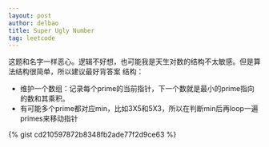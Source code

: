 ```yaml
---
layout: post
author: delbao
title: Super Ugly Number
tag: leetcode
---
```


这题和名字一样恶心。逻辑不好想，也可能我是天生对数的结构不太敏感。但是算法结构很简单，所以建议最好背答案
结构：
 
- 维护一个数组：记录每个prime的当前指针，下一个数就是最小的prime指向的数和其乘积。
- 有可能多个prime都对应min，比如3X5和5X3，所以在判断min后再loop一遍primes来移动指针

{% gist cd210597872b8348fb2ade77f2d9ce63 %}
